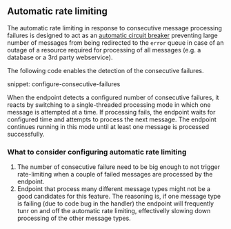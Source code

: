 ## Automatic rate limiting

The automatic rate limiting in response to consecutive message processing failures is designed to act as an [automatic circuit breaker](https://en.wikipedia.org/wiki/Circuit_breaker) preventing large number of messages from being redirected to the `error` queue in case of an outage of a resource required for processing of all messages (e.g. a database or a 3rd party webservice).

The following code enables the detection of the consecutive failures.

snippet: configure-consecutive-failures

When the endpoint detects a configured number of consecutive failures, it reacts by switching to a single-threaded processing mode in which one message is attempted at a time. If processing fails, the endpoint waits for configured time and attempts to process the next message. The endpoint continues running in this mode until at least one message is processed successfully.

### What to consider configuring automatic rate limiting

1. The number of consecutive failure need to be big enough to not trigger rate-limiting when a couple of failed messages are processed by the endpoint. 
2. Endpoint that process many different message types might not be a good candidates for this feature. 
The reasoning is, if one message type is failing (due to code bug in the handler) the endpoint will frequently tunr on and off the automatic rate limiting, effectivelly slowing down processing of the other message types.
